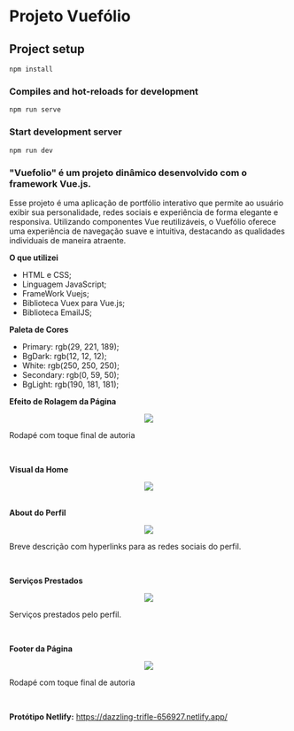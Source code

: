 # Projeto Vuefólio

## Project setup
```
npm install
```

### Compiles and hot-reloads for development
```
npm run serve
```

### Start development server
```
npm run dev
```

### "Vuefolio" é um projeto dinâmico desenvolvido com o framework Vue.js. 
 
 
Esse projeto é uma aplicação de portfólio interativo que permite ao usuário exibir sua personalidade, redes sociais e experiência de forma elegante e responsiva. Utilizando componentes Vue reutilizáveis, o Vuefólio oferece uma experiência de navegação suave e intuitiva, destacando as qualidades individuais de maneira atraente.
 
**O que utilizei**
* HTML e CSS;
* Linguagem JavaScript;
* FrameWork Vuejs;
* Biblioteca Vuex para Vue.js;
* Biblioteca EmailJS;

**Paleta de Cores**
* Primary: rgb(29, 221, 189);
* BgDark: rgb(12, 12, 12);
* White: rgb(250, 250, 250);
* Secondary: rgb(0, 59, 50);
* BgLight: rgb(190, 181, 181);

**Efeito de Rolagem da Página**
<div align="center">
<img src="https://github.com/Arturstriker3/Vuefolio/assets/59231364/2320bef3-2d03-49ec-93d6-aeb483631c76" width="auto" height="auto" />
</div>
<p>Rodapé com toque final de autoria</p>
<br/>

**Visual da Home**
<div align="center">
<img src="https://github.com/Arturstriker3/Vuefolio/assets/59231364/92ce5cf5-9116-4382-b097-d1438afcdfa3" width="auto" height="auto"/>
</div>
<br/>

**About do Perfil**
<div align="center">
<img src="https://github.com/Arturstriker3/Vuefolio/assets/59231364/19e84316-f95b-468b-a6d9-f76109ed3065" width="auto" height="auto" />
</div>
<p>Breve descrição com hyperlinks para as redes sociais do perfil.</p>
<br/>

**Serviços Prestados**
<div align="center">
<img src="https://github.com/Arturstriker3/Vuefolio/assets/59231364/62b18d2a-e5f2-4a5f-8e78-faeeba2f77fd" width="auto" height="auto" />
</div>
<p>Serviços prestados pelo perfil.</p>
<br/>

**Footer da Página**
<div align="center">
<img src="https://github.com/Arturstriker3/Vuefolio/assets/59231364/f06d73e1-1e42-43ea-9ab4-7003a7208e7e" width="auto" height="auto" />
</div>
<p>Rodapé com toque final de autoria</p>
<br/>

 

**Protótipo Netlify:** https://dazzling-trifle-656927.netlify.app/
<br/>
